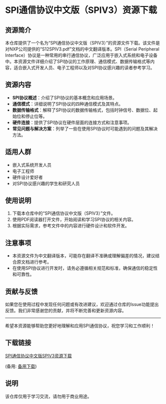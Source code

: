 # SPI通信协议中文版（SPIV3）资源下载

## 资源简介

本仓库提供了一个名为“SPI通信协议中文版（SPIV3）”的资源文件下载。该文件是对NXP公司提供的“S12SPIV3.pdf”文档的中文翻译版本。SPI（Serial Peripheral Interface）协议是一种常用的串行通信协议，广泛应用于嵌入式系统和电子设备中。本资源文件详细介绍了SPI协议的工作原理、通信模式、数据传输格式等内容，适合嵌入式开发人员、电子工程师以及对SPI协议感兴趣的读者参考学习。

## 资源内容

- **SPI协议概述**：介绍了SPI协议的基本概念和应用场景。
- **通信模式**：详细说明了SPI协议的四种通信模式及其特点。
- **数据传输格式**：解释了SPI协议的数据传输格式，包括时钟信号、数据位、起始位和停止位等。
- **硬件连接**：提供了SPI协议在硬件层面的连接方式和注意事项。
- **常见问题与解决方案**：列举了一些在使用SPI协议时可能遇到的问题及其解决方法。

## 适用人群

- 嵌入式系统开发人员
- 电子工程师
- 硬件设计爱好者
- 对SPI协议感兴趣的学生和研究人员

## 使用说明

1. 下载本仓库中的“SPI通信协议中文版（SPIV3）”文件。
2. 使用PDF阅读器打开文件，开始阅读和学习SPI协议的相关内容。
3. 根据实际需求，参考文件中的内容进行硬件设计和软件开发。

## 注意事项

- 本资源文件为中文翻译版本，可能存在翻译不准确或理解偏差的情况，建议结合原文档进行参考。
- 在使用SPI协议进行开发时，请务必遵循相关规范和标准，确保通信的稳定性和可靠性。

## 贡献与反馈

如果您在使用过程中发现任何问题或有改进建议，欢迎通过仓库的Issue功能提出反馈。我们非常感谢您的贡献，并将不断完善和更新资源内容。

---

希望本资源能够帮助您更好地理解和应用SPI通信协议，祝您学习和工作顺利！

## 下载链接
[SPI通信协议中文版SPIV3资源下载](https://pan.quark.cn/s/f0706d731fe3) 

(备用: [备用下载](https://pan.baidu.com/s/1ju5DPfIQWs2kVCTX8F6CWg?pwd=1234))

## 说明

该仓库仅用于学习交流，请勿用于商业用途。
